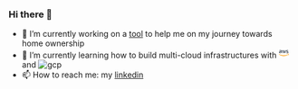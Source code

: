 ### Hi there 👋

- 🔭 I’m currently working on a [tool]() to help me on my journey towards home ownership
- 🌱 I’m currently learning how to build multi-cloud infrastructures with <img src="https://raw.githubusercontent.com/devicons/devicon/master/icons/amazonwebservices/amazonwebservices-original-wordmark.svg" alt="aws" width="18" height="18"/> and <img src="https://www.vectorlogo.zone/logos/google_cloud/google_cloud-icon.svg" alt="gcp" width="18" height="18"/>
- 📫 How to reach me: my [linkedin](https://www.linkedin.com/in/neerajhpatel/)

<!--
**neerajhp/neerajhp** is a ✨ _special_ ✨ repository because its `README.md` (this file) appears on your GitHub profile.

Here are some ideas to get you started:

- 🔭 I’m currently working on ...
- 🌱 I’m currently learning ...
- 👯 I’m looking to collaborate on ...
- 🤔 I’m looking for help with ...
- 💬 Ask me about ...
- 📫 How to reach me: ...
- 😄 Pronouns: ...
- ⚡ Fun fact: ...
-->
